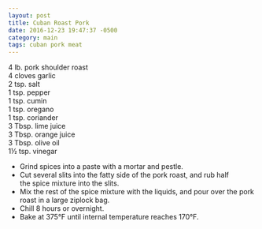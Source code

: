 ```yaml
---
layout: post
title: Cuban Roast Pork
date: 2016-12-23 19:47:37 -0500
category: main
tags: cuban pork meat
---
```

4 lb. pork shoulder roast  
4 cloves garlic  
2 tsp. salt  
1 tsp. pepper  
1 tsp. cumin  
1 tsp. oregano  
1 tsp. coriander  
3 Tbsp. lime juice  
3 Tbsp. orange juice  
3 Tbsp. olive oil  
1½ tsp. vinegar  

  * Grind spices into a paste with a mortar and pestle.
  * Cut several slits into the fatty side of the pork roast, and rub half the spice mixture into the slits.
  * Mix the rest of the spice mixture with the liquids, and pour over the pork roast in a large ziplock bag.
  * Chill 8 hours or overnight.
  * Bake at 375°F until internal temperature reaches 170°F.


